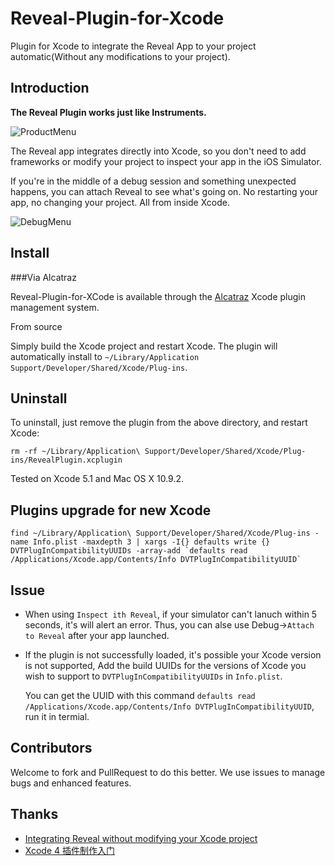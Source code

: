 Reveal-Plugin-for-Xcode
=======================

Plugin for Xcode to integrate the Reveal App to your project automatic(Without any modifications to your project).

## Introduction

**The Reveal Plugin works just like Instruments.**

![ProductMenu](https://github.com/shjborage/Reveal-Plugin-for-Xcode/raw/master/Product-InspectWithReveal.png)

The Reveal app integrates directly into Xcode, so you don't need to add frameworks or modify your project to inspect your app in the iOS Simulator.

If you're in the middle of a debug session and something unexpected happens, you can attach Reveal to see what's going on. No restarting your app, no changing your project. All from inside Xcode.

![DebugMenu](https://github.com/shjborage/Reveal-Plugin-for-Xcode/raw/master/Debug-AttachToReveal.png)

## Install

###Via Alcatraz

Reveal-Plugin-for-XCode is available through the [Alcatraz](http://alcatraz.io/) Xcode plugin management system.

From source

Simply build the Xcode project and restart Xcode. The plugin will automatically install to `~/Library/Application Support/Developer/Shared/Xcode/Plug-ins`.

## Uninstall

To uninstall, just remove the plugin from the above directory, and restart Xcode:

```
rm -rf ~/Library/Application\ Support/Developer/Shared/Xcode/Plug-ins/RevealPlugin.xcplugin
```

Tested on Xcode 5.1 and Mac OS X 10.9.2.

## Plugins upgrade for new Xcode
```
find ~/Library/Application\ Support/Developer/Shared/Xcode/Plug-ins -name Info.plist -maxdepth 3 | xargs -I{} defaults write {} DVTPlugInCompatibilityUUIDs -array-add `defaults read /Applications/Xcode.app/Contents/Info DVTPlugInCompatibilityUUID`
```

## Issue
*	When using `Inspect ith Reveal`, if your simulator can't lanuch within 5 seconds, it's will alert an error. Thus, you can alse use Debug->`Attach to Reveal` after your app launched.

* If the plugin is not successfully loaded, it's possible your Xcode version is not supported, Add the build UUIDs for the versions of Xcode you wish to support to `DVTPlugInCompatibilityUUIDs` in `Info.plist`.

	You can get the UUID with this command `defaults read /Applications/Xcode.app/Contents/Info DVTPlugInCompatibilityUUID`, run it in termial.

## Contributors

Welcome to fork and PullRequest to do this better.
We use issues to manage bugs and enhanced features.

## Thanks
	
+	[Integrating Reveal without modifying your Xcode project](http://blog.ittybittyapps.com/blog/2013/11/07/integrating-reveal-without-modifying-your-xcode-project/)
+	[Xcode 4 插件制作入门](http://onevcat.com/2013/02/xcode-plugin)
